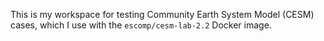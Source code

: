 This is my workspace for testing Community Earth System Model (CESM) cases, which I use with the `escomp/cesm-lab-2.2` Docker image.